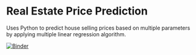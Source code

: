 # Real Estate Price Prediction
Uses Python to predict house selling prices based on multiple parameters by applying multiple linear regression algorithm.

[![Binder](https://mybinder.org/badge_logo.svg)](https://mybinder.org/v2/gh/devanirudh98/RE_Price_Prediction/main?filepath=Predict.ipynb)
